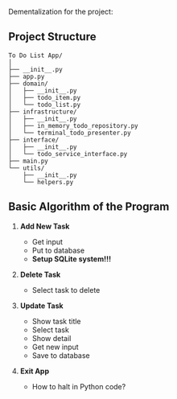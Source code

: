 Dementalization for the project:

## Project Structure
```
To Do List App/
│
├── __init__.py
├── app.py
├── domain/
│   ├── __init__.py
│   ├── todo_item.py
│   └── todo_list.py
├── infrastructure/
│   ├── __init__.py
│   ├── in_memory_todo_repository.py
│   └── terminal_todo_presenter.py
├── interface/
│   ├── __init__.py
│   └── todo_service_interface.py
├── main.py
└── utils/
    ├── __init__.py
    └── helpers.py
```


## Basic Algorithm of the Program

1. **Add New Task**
   - Get input
   - Put to database
   - **Setup SQLite system!!!**
   
2. **Delete Task**
   - Select task to delete
   
3. **Update Task**
   - Show task title
   - Select task
   - Show detail
   - Get new input
   - Save to database
   
4. **Exit App**
   - How to halt in Python code?
